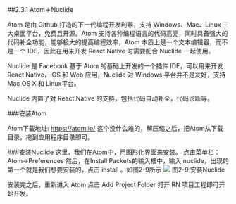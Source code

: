 ##2.3.1 Atom＋Nuclide

Atom 是由 Github 打造的下一代编程开发利器，支持 Windows、Mac、Linux 三大桌面平台，免费且开源。Atom 支持各种编程语言的代码高亮，同时具备强大的代码补全功能，能够极大的提高编程效率，Atom 本质上是一个文本编辑器，而不是一个 IDE，因此在用来开发 React Native 时需要配合 Nuclide 一起使用。

Nuclide 是 Facebook 基于 Atom 的基础上开发的一个插件 IDE，可以用来开发 React Native，iOS 和 Web 应用，Nuclide 对 Windows 平台并不是友好，支持 Mac OS X 和 Linux平台。

Nuclide 内置了对 React Native 的支持，包括代码自动补全，代码诊断等。

###安装Atom

Atom下载地址: https://atom.io/
这个没什么难的，解压缩之后，把Atom从下载目录，拖到应用程序目录即可。

###安装Nuclide
这里，我们在Atom中，用图形化界面来安装。
点击菜单栏：Atom->Preferences 
然后，在Install Packets的输入框中，输入 nuclide，出现的第一个就是我们想要安装的，点击 install 。如图2-9所示
![](/assets/图2-9.png) 图2-9 安装Nuclide

安装完之后，重新进入 Atom 点击 Add Project Folder 打开 RN 项目工程即可开始开发。 